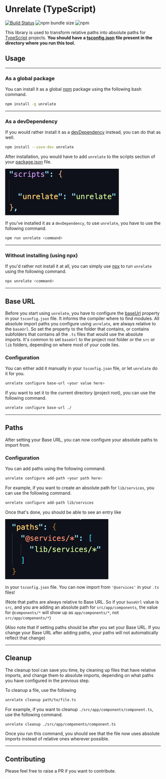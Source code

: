 # Unrelate (TypeScript)

[![Build Status](https://travis-ci.org/lloydaf/unrelate.svg?branch=master)](https://travis-ci.org/lloydaf/unrelate)
![npm bundle size](https://img.shields.io/bundlephobia/min/unrelate)
![npm](https://img.shields.io/npm/v/unrelate)

This library is used to transform relative paths into absolute paths for [TypeScript](https://www.typescriptlang.org) projects. **You should have a [tsconfig.json](https://www.typescriptlang.org/docs/handbook/tsconfig-json.html) file present in the directory where you run this tool.**

## Usage

---

### As a global package

You can install it as a global [npm](https://www.npmjs.com) package using the following bash command.

```bash
npm install -g unrelate
```

---

### As a devDependency

If you would rather install it as a [devDependency](https://docs.npmjs.com/specifying-dependencies-and-devdependencies-in-a-package-json-file) instead, you can do that as well.

```bash
npm install --save-dev unrelate
```

After installation, you would have to add `unrelate` to the scripts section of your [package.json](https://nodejs.org/en/knowledge/getting-started/npm/what-is-the-file-package-json) file.

![image](./assets/scripts.png)

If you've installed it as a `devDependency`, to use `unrelate`, you have to use the following command.

```bash
npm run unrelate <command>
```

---

### Without installing (using npx)

If you'd rather not install it at all, you can simply use [npx](https://medium.com/@maybekatz/introducing-npx-an-npm-package-runner-55f7d4bd282b) to run `unrelate` using the following command.

```bash
npx unrelate <command>
```

---

## Base URL

Before you start using `unrelate`, you have to configure the [baseUrl](https://www.typescriptlang.org/docs/handbook/module-resolution.html#base-url) property in your `tsconfig.json` file. It informs the compiler where to find modules. All absolute import paths you configure using `unrelate`, are always relative to the `baseUrl`. So set the property to the folder that contains, or contains subfolders that contains all the `.ts` files that would use the absolute imports. It's common to set `baseUrl` to the project root folder or the `src` or `lib` folders, depending on where most of your code lies.

### Configuration

You can either add it manually in your `tsconfig.json` file, or let `unrelate` do it for you.

```bash
unrelate configure base-url <your value here>
```

If you want to set it to the current directory (project root), you can use the following command.

```bash
unrelate configure base-url ./
```

---

## Paths

After setting your Base URL, you can now configure your absolute paths to import from.

### Configuration

You can add paths using the following command.

```bash
unrelate configure add-path <your path here>
```

For example, if you want to create an absolute path for `lib/services`, you can use the following command.

```bash
unrelate configure add-path lib/services
```

Once that's done, you should be able to see an entry like

![paths](./assets/paths.png)

in your `tsconfig.json` file. You can now import from `'@services'` in your `.ts` files!

(Note that paths are always relative to Base URL. So if your `baseUrl` value is `src`, and you are adding an absolute path for `src/app/components`, the value for `@components/*` will show up as `app/components/*`, not `src/app/components/*`)

(Also note that if setting paths should be after you set your Base URL. If you change your Base URL after adding paths, your paths will not automatically reflect that change)

---

## Cleanup

The cleanup tool can save you time, by cleaning up files that have relative imports, and change them to absolute imports, depending on what paths you have configured in the previous step.

To cleanup a file, use the following

```bash
unrelate cleanup path/to/file.ts
```

For example, if you want to cleanup `./src/app/components/component.ts`, use the following command.

```bash
unrelate cleanup ./src/app/components/component.ts
```

Once you run this command, you should see that the file now uses absolute imports instead of relative ones wherever possible.

---

## Contributing

Please feel free to raise a PR if you want to contribute.
